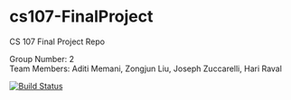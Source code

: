 # cs107-FinalProject
CS 107 Final Project Repo

Group Number: 2  
Team Members: Aditi Memani, Zongjun Liu, Joseph Zuccarelli, Hari Raval

[![Build Status](https://app.travis-ci.com/cs107-AHJZ/cs107-FinalProject.svg?token=jDAfpK4WKqcxAxp65axQ&branch=main)](https://app.travis-ci.com/cs107-AHJZ/cs107-FinalProject)
